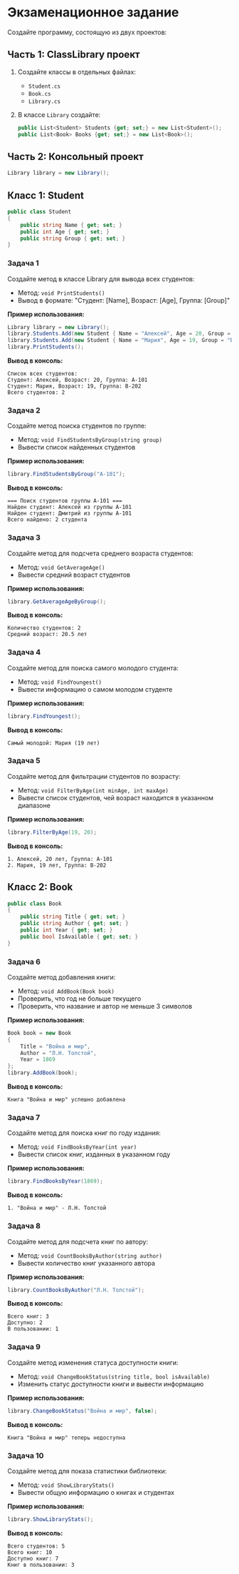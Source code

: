 # Экзаменационное задание

Создайте программу, состоящую из двух проектов:

## Часть 1: ClassLibrary проект

1. Создайте классы в отдельных файлах:

   - `Student.cs`
   - `Book.cs`
   - `Library.cs`

2. В классе `Library` создайте:
   ```csharp
   public List<Student> Students {get; set;} = new List<Student>();
   public List<Book> Books {get; set;} = new List<Book>();
   ```

## Часть 2: Консольный проект

```csharp
Library library = new Library();
```

## Класс 1: Student

```csharp
public class Student
{
    public string Name { get; set; }
    public int Age { get; set; }
    public string Group { get; set; }
}
```

### Задача 1

Создайте метод в классе Library для вывода всех студентов:

- Метод: `void PrintStudents()`
- Вывод в формате: "Студент: [Name], Возраст: [Age], Группа: [Group]"

**Пример использования:**

```csharp
Library library = new Library();
library.Students.Add(new Student { Name = "Алексей", Age = 20, Group = "A-101" });
library.Students.Add(new Student { Name = "Мария", Age = 19, Group = "B-202" });
library.PrintStudents();
```

**Вывод в консоль:**

```
Список всех студентов:
Студент: Алексей, Возраст: 20, Группа: A-101
Студент: Мария, Возраст: 19, Группа: B-202
Всего студентов: 2
```

### Задача 2

Создайте метод поиска студентов по группе:

- Метод: `void FindStudentsByGroup(string group)`
- Вывести список найденных студентов

**Пример использования:**

```csharp
library.FindStudentsByGroup("A-101");
```

**Вывод в консоль:**

```
=== Поиск студентов группы A-101 ===
Найден студент: Алексей из группы A-101
Найден студент: Дмитрий из группы A-101
Всего найдено: 2 студента
```

### Задача 3

Создайте метод для подсчета среднего возраста студентов:

- Метод: `void GetAverageAge()`
- Вывести средний возраст студентов

**Пример использования:**

```csharp
library.GetAverageAgeByGroup();
```

**Вывод в консоль:**

```
Количество студентов: 2
Средний возраст: 20.5 лет
```

### Задача 4

Создайте метод для поиска самого молодого студента:

- Метод: `void FindYoungest()`
- Вывести информацию о самом молодом студенте

**Пример использования:**

```csharp
library.FindYoungest();
```

**Вывод в консоль:**

```
Самый молодой: Мария (19 лет)
```

### Задача 5

Создайте метод для фильтрации студентов по возрасту:

- Метод: `void FilterByAge(int minAge, int maxAge)`
- Вывести список студентов, чей возраст находится в указанном диапазоне

**Пример использования:**

```csharp
library.FilterByAge(19, 20);
```

**Вывод в консоль:**

```
1. Алексей, 20 лет, Группа: A-101
2. Мария, 19 лет, Группа: B-202
```

## Класс 2: Book

```csharp
public class Book
{
    public string Title { get; set; }
    public string Author { get; set; }
    public int Year { get; set; }
    public bool IsAvailable { get; set; }
}
```

### Задача 6

Создайте метод добавления книги:

- Метод: `void AddBook(Book book)`
- Проверить, что год не больше текущего
- Проверить, что название и автор не меньше 3 символов

**Пример использования:**

```csharp
Book book = new Book
{
    Title = "Война и мир",
    Author = "Л.Н. Толстой",
    Year = 1869
};
library.AddBook(book);
```

**Вывод в консоль:**

```
Книга "Война и мир" успешно добавлена
```

### Задача 7

Создайте метод для поиска книг по году издания:

- Метод: `void FindBooksByYear(int year)`
- Вывести список книг, изданных в указанном году

**Пример использования:**

```csharp
library.FindBooksByYear(1869);
```

**Вывод в консоль:**

```
1. "Война и мир" - Л.Н. Толстой
```

### Задача 8

Создайте метод для подсчета книг по автору:

- Метод: `void CountBooksByAuthor(string author)`
- Вывести количество книг указанного автора

**Пример использования:**

```csharp
library.CountBooksByAuthor("Л.Н. Толстой");
```

**Вывод в консоль:**

```
Всего книг: 3
Доступно: 2
В пользовании: 1
```

### Задача 9

Создайте метод изменения статуса доступности книги:

- Метод: `void ChangeBookStatus(string title, bool isAvailable)`
- Изменить статус доступности книги и вывести информацию

**Пример использования:**

```csharp
library.ChangeBookStatus("Война и мир", false);
```

**Вывод в консоль:**

```
Книга "Война и мир" теперь недоступна
```

### Задача 10

Создайте метод для показа статистики библиотеки:

- Метод: `void ShowLibraryStats()`
- Вывести общую информацию о книгах и студентах

**Пример использования:**

```csharp
library.ShowLibraryStats();
```

**Вывод в консоль:**

```
Всего студентов: 5
Всего книг: 10
Доступно книг: 7
Книг в пользовании: 3
```
